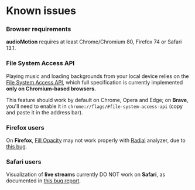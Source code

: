 # Known issues

### Browser requirements

**audioMotion** requires at least Chrome/Chromium 80, Firefox 74 or Safari 13.1.

### File System Access API

Playing music and loading backgrounds from your local device relies on the [File System Access API](https://caniuse.com/native-filesystem-api), which
full specification is currently implemented **only on Chromium-based browsers.**

This feature should work by default on Chrome, Opera and Edge; on **Brave**, you'll need to enable it in `chrome://flags/#file-system-access-api` (copy and paste it in the address bar).

### Firefox users

On **Firefox**, [Fill Opacity](advanced.md#fill-opacity) may not work properly with [Radial](settings.md#effects) analyzer, due to [this bug](https://bugzilla.mozilla.org/show_bug.cgi?id=1164912).

### Safari users

Visualization of **live streams** currently DO NOT work on **Safari**, as documented in [this bug report](https://bugs.webkit.org/show_bug.cgi?id=195043).
